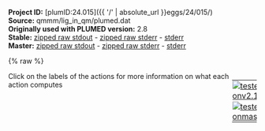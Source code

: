 **Project ID:** [plumID:24.015]({{ '/' | absolute_url }}eggs/24/015/)  
**Source:** qmmm/lig_in_qm/plumed.dat  
**Originally used with PLUMED version:** 2.8  
**Stable:** [zipped raw stdout](plumed.dat.plumed.stdout.txt.zip) - [zipped raw stderr](plumed.dat.plumed.stderr.txt.zip) - [stderr](plumed.dat.plumed.stderr)  
**Master:** [zipped raw stdout](plumed.dat.plumed_master.stdout.txt.zip) - [zipped raw stderr](plumed.dat.plumed_master.stderr.txt.zip) - [stderr](plumed.dat.plumed_master.stderr)  

{% raw %}
<div style="width: 100%; float:left">
<div style="width: 90%; float:left" id="value_details_data/qmmm/lig_in_qm/plumed.dat"> Click on the labels of the actions for more information on what each action computes </div>
<div style="width: 10%; float:left"><table><tr><td style="padding:1px"><a href="plumed.dat.plumed.stderr"><img src="https://img.shields.io/badge/v2.10-failed-red.svg" alt="tested onv2.10" /></a></td></tr><tr><td style="padding:1px"><a href="plumed.dat.plumed_master.stderr"><img src="https://img.shields.io/badge/master-failed-red.svg" alt="tested onmaster" /></a></td></tr></table></div></div>
<pre style="width=97%;">
<span style="color:blue" class="comment">#RESTART</span>
<span class="plumedtooltip" style="color:green">UNITS<span class="right">This command sets the internal units for the code. <a href="https://www.plumed.org/doc-master/user-doc/html/_u_n_i_t_s.html" style="color:green">More details</a><i></i></span></span> <span class="plumedtooltip">LENGTH<span class="right">the units of lengths<i></i></span></span>=A <span class="plumedtooltip">ENERGY<span class="right">the units of energy<i></i></span></span>=kj/mol <span class="plumedtooltip">TIME<span class="right">the units of time<i></i></span></span>=fs
<span style="display:none;" id="data/qmmm/lig_in_qm/plumed.dat">The UNITS action with label <b></b> calculates something</span><span class="plumedtooltip" style="color:green">FLUSH<span class="right">This command instructs plumed to flush all the open files with a user specified frequency. <a href="https://www.plumed.org/doc-master/user-doc/html/_f_l_u_s_h.html" style="color:green">More details</a><i></i></span></span> <span class="plumedtooltip">STRIDE<span class="right">the frequency with which all the open files should be flushed<i></i></span></span>=1

<span style="color:blue" class="comment">#Distance descritors</span>
<b name="data/qmmm/lig_in_qm/plumed.datd1" onclick='showPath("data/qmmm/lig_in_qm/plumed.dat","data/qmmm/lig_in_qm/plumed.datd1","data/qmmm/lig_in_qm/plumed.datd1","brown")'>d1</b>: <span class="plumedtooltip" style="color:green">DISTANCE<span class="right">Calculate the distance between a pair of atoms. <a href="https://www.plumed.org/doc-master/user-doc/html/_d_i_s_t_a_n_c_e.html" style="color:green">More details</a><i></i></span></span> <span class="plumedtooltip">ATOMS<span class="right">the pair of atom that we are calculating the distance between<i></i></span></span>=23,21
<span style="display:none;" id="data/qmmm/lig_in_qm/plumed.datd1">The DISTANCE action with label <b>d1</b> calculates the following quantities:<table  align="center" frame="void" width="95%" cellpadding="5%"><tr><td width="5%"><b> Quantity </b>  </td><td><b> Description </b> </td></tr><tr><td width="5%">d1.value</td><td>the DISTANCE between this pair of atoms</td></tr></table></span><b name="data/qmmm/lig_in_qm/plumed.datd2" onclick='showPath("data/qmmm/lig_in_qm/plumed.dat","data/qmmm/lig_in_qm/plumed.datd2","data/qmmm/lig_in_qm/plumed.datd2","brown")'>d2</b>: <span class="plumedtooltip" style="color:green">DISTANCE<span class="right">Calculate the distance between a pair of atoms. <a href="https://www.plumed.org/doc-master/user-doc/html/_d_i_s_t_a_n_c_e.html" style="color:green">More details</a><i></i></span></span> <span class="plumedtooltip">ATOMS<span class="right">the pair of atom that we are calculating the distance between<i></i></span></span>=21,1
<span style="display:none;" id="data/qmmm/lig_in_qm/plumed.datd2">The DISTANCE action with label <b>d2</b> calculates the following quantities:<table  align="center" frame="void" width="95%" cellpadding="5%"><tr><td width="5%"><b> Quantity </b>  </td><td><b> Description </b> </td></tr><tr><td width="5%">d2.value</td><td>the DISTANCE between this pair of atoms</td></tr></table></span><b name="data/qmmm/lig_in_qm/plumed.datd3" onclick='showPath("data/qmmm/lig_in_qm/plumed.dat","data/qmmm/lig_in_qm/plumed.datd3","data/qmmm/lig_in_qm/plumed.datd3","brown")'>d3</b>: <span class="plumedtooltip" style="color:green">DISTANCE<span class="right">Calculate the distance between a pair of atoms. <a href="https://www.plumed.org/doc-master/user-doc/html/_d_i_s_t_a_n_c_e.html" style="color:green">More details</a><i></i></span></span> <span class="plumedtooltip">ATOMS<span class="right">the pair of atom that we are calculating the distance between<i></i></span></span>=8,1
<span style="display:none;" id="data/qmmm/lig_in_qm/plumed.datd3">The DISTANCE action with label <b>d3</b> calculates the following quantities:<table  align="center" frame="void" width="95%" cellpadding="5%"><tr><td width="5%"><b> Quantity </b>  </td><td><b> Description </b> </td></tr><tr><td width="5%">d3.value</td><td>the DISTANCE between this pair of atoms</td></tr></table></span><b name="data/qmmm/lig_in_qm/plumed.datd4" onclick='showPath("data/qmmm/lig_in_qm/plumed.dat","data/qmmm/lig_in_qm/plumed.datd4","data/qmmm/lig_in_qm/plumed.datd4","brown")'>d4</b>: <span class="plumedtooltip" style="color:green">DISTANCE<span class="right">Calculate the distance between a pair of atoms. <a href="https://www.plumed.org/doc-master/user-doc/html/_d_i_s_t_a_n_c_e.html" style="color:green">More details</a><i></i></span></span> <span class="plumedtooltip">ATOMS<span class="right">the pair of atom that we are calculating the distance between<i></i></span></span>=22,7
<span style="display:none;" id="data/qmmm/lig_in_qm/plumed.datd4">The DISTANCE action with label <b>d4</b> calculates the following quantities:<table  align="center" frame="void" width="95%" cellpadding="5%"><tr><td width="5%"><b> Quantity </b>  </td><td><b> Description </b> </td></tr><tr><td width="5%">d4.value</td><td>the DISTANCE between this pair of atoms</td></tr></table></span><b name="data/qmmm/lig_in_qm/plumed.datd5" onclick='showPath("data/qmmm/lig_in_qm/plumed.dat","data/qmmm/lig_in_qm/plumed.datd5","data/qmmm/lig_in_qm/plumed.datd5","brown")'>d5</b>: <span class="plumedtooltip" style="color:green">DISTANCE<span class="right">Calculate the distance between a pair of atoms. <a href="https://www.plumed.org/doc-master/user-doc/html/_d_i_s_t_a_n_c_e.html" style="color:green">More details</a><i></i></span></span> <span class="plumedtooltip">ATOMS<span class="right">the pair of atom that we are calculating the distance between<i></i></span></span>=22,23
<span style="display:none;" id="data/qmmm/lig_in_qm/plumed.datd5">The DISTANCE action with label <b>d5</b> calculates the following quantities:<table  align="center" frame="void" width="95%" cellpadding="5%"><tr><td width="5%"><b> Quantity </b>  </td><td><b> Description </b> </td></tr><tr><td width="5%">d5.value</td><td>the DISTANCE between this pair of atoms</td></tr></table></span><b name="data/qmmm/lig_in_qm/plumed.datd6" onclick='showPath("data/qmmm/lig_in_qm/plumed.dat","data/qmmm/lig_in_qm/plumed.datd6","data/qmmm/lig_in_qm/plumed.datd6","brown")'>d6</b>: <span class="plumedtooltip" style="color:green">DISTANCE<span class="right">Calculate the distance between a pair of atoms. <a href="https://www.plumed.org/doc-master/user-doc/html/_d_i_s_t_a_n_c_e.html" style="color:green">More details</a><i></i></span></span> <span class="plumedtooltip">ATOMS<span class="right">the pair of atom that we are calculating the distance between<i></i></span></span>=22,20
<span style="display:none;" id="data/qmmm/lig_in_qm/plumed.datd6">The DISTANCE action with label <b>d6</b> calculates the following quantities:<table  align="center" frame="void" width="95%" cellpadding="5%"><tr><td width="5%"><b> Quantity </b>  </td><td><b> Description </b> </td></tr><tr><td width="5%">d6.value</td><td>the DISTANCE between this pair of atoms</td></tr></table></span><b name="data/qmmm/lig_in_qm/plumed.datd7" onclick='showPath("data/qmmm/lig_in_qm/plumed.dat","data/qmmm/lig_in_qm/plumed.datd7","data/qmmm/lig_in_qm/plumed.datd7","brown")'>d7</b>: <span class="plumedtooltip" style="color:green">DISTANCE<span class="right">Calculate the distance between a pair of atoms. <a href="https://www.plumed.org/doc-master/user-doc/html/_d_i_s_t_a_n_c_e.html" style="color:green">More details</a><i></i></span></span> <span class="plumedtooltip">ATOMS<span class="right">the pair of atom that we are calculating the distance between<i></i></span></span>=8,20

<span style="color:blue" class="comment"># Pathcv block</span>
<span style="display:none;" id="data/qmmm/lig_in_qm/plumed.datd7">The DISTANCE action with label <b>d7</b> calculates the following quantities:<table  align="center" frame="void" width="95%" cellpadding="5%"><tr><td width="5%"><b> Quantity </b>  </td><td><b> Description </b> </td></tr><tr><td width="5%">d7.value</td><td>the DISTANCE between this pair of atoms</td></tr></table></span><span class="plumedtooltip" style="color:green">PATHCV<span class="right">This action is not part of PLUMED and was included by using a LOAD command <a href="https://www.plumed.org/doc-master/user-doc/html/_l_o_a_d.html" style="color:green">More details</a><i></i></span></span> LABEL=<b name="data/qmmm/lig_in_qm/plumed.datpcv" onclick='showPath("data/qmmm/lig_in_qm/plumed.dat","data/qmmm/lig_in_qm/plumed.datpcv","data/qmmm/lig_in_qm/plumed.datpcv","brown")'>pcv</b> ARG=<b name="data/qmmm/lig_in_qm/plumed.datd1">d1</b>,<b name="data/qmmm/lig_in_qm/plumed.datd2">d2</b>,<b name="data/qmmm/lig_in_qm/plumed.datd3">d3</b>,<b name="data/qmmm/lig_in_qm/plumed.datd4">d4</b>,<b name="data/qmmm/lig_in_qm/plumed.datd5">d5</b>,<b name="data/qmmm/lig_in_qm/plumed.datd6">d6</b>,<b name="data/qmmm/lig_in_qm/plumed.datd7">d7</b> INFILE=path.input 
<span style="color:blue" class="comment"># OPES block</span>
<span class="plumedtooltip" style="color:green">OPES_METAD<span class="right">On-the-fly probability enhanced sampling with metadynamics-like target distribution. <a href="https://www.plumed.org/doc-master/user-doc/html/_o_p_e_s__m_e_t_a_d.html" style="color:green">More details</a><i></i></span></span> <span class="plumedtooltip">LABEL<span class="right">a label for the action so that its output can be referenced in the input to other actions<i></i></span></span>=<b name="data/qmmm/lig_in_qm/plumed.datopes" onclick='showPath("data/qmmm/lig_in_qm/plumed.dat","data/qmmm/lig_in_qm/plumed.datopes","data/qmmm/lig_in_qm/plumed.datopes","brown")'>opes</b> <span class="plumedtooltip">ARG<span class="right">the labels of the scalars on which the bias will act<i></i></span></span>=pcv.s <span class="plumedtooltip">BARRIER<span class="right">the free energy barrier to be overcome<i></i></span></span>=250 <span class="plumedtooltip">PACE<span class="right">the frequency for kernel deposition<i></i></span></span>=20 <span class="plumedtooltip">FILE<span class="right"> a file in which the list of all deposited kernels is stored<i></i></span></span>=kernals.data <span class="plumedtooltip">TEMP<span class="right"> temperature<i></i></span></span>=298 
<span style="color:blue" class="comment"># retraint on zpath</span>
<span style="display:none;" id="data/qmmm/lig_in_qm/plumed.datopes">The OPES_METAD action with label <b>opes</b> calculates the following quantities:<table  align="center" frame="void" width="95%" cellpadding="5%"><tr><td width="5%"><b> Quantity </b>  </td><td><b> Description </b> </td></tr><tr><td width="5%">opes.bias</td><td>the instantaneous value of the bias potential</td></tr><tr><td width="5%">opes.rct</td><td>estimate of c(t)</td></tr><tr><td width="5%">opes.zed</td><td>estimate of Z_n</td></tr><tr><td width="5%">opes.neff</td><td>effective sample size</td></tr><tr><td width="5%">opes.nker</td><td>total number of compressed kernels used to represent the bias</td></tr></table></span><span class="plumedtooltip" style="color:green">RESTRAINT<span class="right">Adds harmonic and/or linear restraints on one or more variables. <a href="https://www.plumed.org/doc-master/user-doc/html/_r_e_s_t_r_a_i_n_t.html" style="color:green">More details</a><i></i></span></span> <span class="plumedtooltip">ARG<span class="right">the values the harmonic restraint acts upon<i></i></span></span>=pcv.z <span class="plumedtooltip">LABEL<span class="right">a label for the action so that its output can be referenced in the input to other actions<i></i></span></span>=<b name="data/qmmm/lig_in_qm/plumed.dattube" onclick='showPath("data/qmmm/lig_in_qm/plumed.dat","data/qmmm/lig_in_qm/plumed.dattube","data/qmmm/lig_in_qm/plumed.dattube","brown")'>tube</b> <span class="plumedtooltip">KAPPA<span class="right"> specifies that the restraint is harmonic and what the values of the force constants on each of the variables are<i></i></span></span>=5000.0 <span class="plumedtooltip">AT<span class="right">the position of the restraint<i></i></span></span>=0.0
<span style="color:blue" class="comment"># keep COMs near</span>
<span style="display:none;" id="data/qmmm/lig_in_qm/plumed.dattube">The RESTRAINT action with label <b>tube</b> calculates the following quantities:<table  align="center" frame="void" width="95%" cellpadding="5%"><tr><td width="5%"><b> Quantity </b>  </td><td><b> Description </b> </td></tr><tr><td width="5%">tube.bias</td><td>the instantaneous value of the bias potential</td></tr><tr><td width="5%">tube.force2</td><td>the instantaneous value of the squared force due to this bias potential</td></tr></table></span><b name="data/qmmm/lig_in_qm/plumed.datuwall" onclick='showPath("data/qmmm/lig_in_qm/plumed.dat","data/qmmm/lig_in_qm/plumed.datuwall","data/qmmm/lig_in_qm/plumed.datuwall","brown")'>uwall</b>: <span class="plumedtooltip" style="color:green">UPPER_WALLS<span class="right">Defines a wall for the value of one or more collective variables, <a href="https://www.plumed.org/doc-master/user-doc/html/_u_p_p_e_r__w_a_l_l_s.html" style="color:green">More details</a><i></i></span></span> <span class="plumedtooltip">ARG<span class="right">the arguments on which the bias is acting<i></i></span></span>=<b name="data/qmmm/lig_in_qm/plumed.datd2">d2</b>,<b name="data/qmmm/lig_in_qm/plumed.datd3">d3</b>,<b name="data/qmmm/lig_in_qm/plumed.datd5">d5</b> <span class="plumedtooltip">AT<span class="right">the positions of the wall<i></i></span></span>=4.0,4.0,1.7 <span class="plumedtooltip">KAPPA<span class="right">the force constant for the wall<i></i></span></span>=5000,5000,5000

<span style="color:blue" class="comment">#fix hydrogens on various carbons</span>
<span style="display:none;" id="data/qmmm/lig_in_qm/plumed.datuwall">The UPPER_WALLS action with label <b>uwall</b> calculates the following quantities:<table  align="center" frame="void" width="95%" cellpadding="5%"><tr><td width="5%"><b> Quantity </b>  </td><td><b> Description </b> </td></tr><tr><td width="5%">uwall.bias</td><td>the instantaneous value of the bias potential</td></tr><tr><td width="5%">uwall.force2</td><td>the instantaneous value of the squared force due to this bias potential</td></tr></table></span><b name="data/qmmm/lig_in_qm/plumed.datdc1" onclick='showPath("data/qmmm/lig_in_qm/plumed.dat","data/qmmm/lig_in_qm/plumed.datdc1","data/qmmm/lig_in_qm/plumed.datdc1","brown")'>dc1</b>: <span class="plumedtooltip" style="color:green">DISTANCE<span class="right">Calculate the distance between a pair of atoms. <a href="https://www.plumed.org/doc-master/user-doc/html/_d_i_s_t_a_n_c_e.html" style="color:green">More details</a><i></i></span></span> <span class="plumedtooltip">ATOMS<span class="right">the pair of atom that we are calculating the distance between<i></i></span></span>=6,18
<span style="display:none;" id="data/qmmm/lig_in_qm/plumed.datdc1">The DISTANCE action with label <b>dc1</b> calculates the following quantities:<table  align="center" frame="void" width="95%" cellpadding="5%"><tr><td width="5%"><b> Quantity </b>  </td><td><b> Description </b> </td></tr><tr><td width="5%">dc1.value</td><td>the DISTANCE between this pair of atoms</td></tr></table></span><b name="data/qmmm/lig_in_qm/plumed.datdc2" onclick='showPath("data/qmmm/lig_in_qm/plumed.dat","data/qmmm/lig_in_qm/plumed.datdc2","data/qmmm/lig_in_qm/plumed.datdc2","brown")'>dc2</b>: <span class="plumedtooltip" style="color:green">DISTANCE<span class="right">Calculate the distance between a pair of atoms. <a href="https://www.plumed.org/doc-master/user-doc/html/_d_i_s_t_a_n_c_e.html" style="color:green">More details</a><i></i></span></span> <span class="plumedtooltip">ATOMS<span class="right">the pair of atom that we are calculating the distance between<i></i></span></span>=6,19
<span style="display:none;" id="data/qmmm/lig_in_qm/plumed.datdc2">The DISTANCE action with label <b>dc2</b> calculates the following quantities:<table  align="center" frame="void" width="95%" cellpadding="5%"><tr><td width="5%"><b> Quantity </b>  </td><td><b> Description </b> </td></tr><tr><td width="5%">dc2.value</td><td>the DISTANCE between this pair of atoms</td></tr></table></span><b name="data/qmmm/lig_in_qm/plumed.datdc3" onclick='showPath("data/qmmm/lig_in_qm/plumed.dat","data/qmmm/lig_in_qm/plumed.datdc3","data/qmmm/lig_in_qm/plumed.datdc3","brown")'>dc3</b>: <span class="plumedtooltip" style="color:green">DISTANCE<span class="right">Calculate the distance between a pair of atoms. <a href="https://www.plumed.org/doc-master/user-doc/html/_d_i_s_t_a_n_c_e.html" style="color:green">More details</a><i></i></span></span> <span class="plumedtooltip">ATOMS<span class="right">the pair of atom that we are calculating the distance between<i></i></span></span>=2,10
<span style="display:none;" id="data/qmmm/lig_in_qm/plumed.datdc3">The DISTANCE action with label <b>dc3</b> calculates the following quantities:<table  align="center" frame="void" width="95%" cellpadding="5%"><tr><td width="5%"><b> Quantity </b>  </td><td><b> Description </b> </td></tr><tr><td width="5%">dc3.value</td><td>the DISTANCE between this pair of atoms</td></tr></table></span><b name="data/qmmm/lig_in_qm/plumed.datdc4" onclick='showPath("data/qmmm/lig_in_qm/plumed.dat","data/qmmm/lig_in_qm/plumed.datdc4","data/qmmm/lig_in_qm/plumed.datdc4","brown")'>dc4</b>: <span class="plumedtooltip" style="color:green">DISTANCE<span class="right">Calculate the distance between a pair of atoms. <a href="https://www.plumed.org/doc-master/user-doc/html/_d_i_s_t_a_n_c_e.html" style="color:green">More details</a><i></i></span></span> <span class="plumedtooltip">ATOMS<span class="right">the pair of atom that we are calculating the distance between<i></i></span></span>=2,11
<span style="display:none;" id="data/qmmm/lig_in_qm/plumed.datdc4">The DISTANCE action with label <b>dc4</b> calculates the following quantities:<table  align="center" frame="void" width="95%" cellpadding="5%"><tr><td width="5%"><b> Quantity </b>  </td><td><b> Description </b> </td></tr><tr><td width="5%">dc4.value</td><td>the DISTANCE between this pair of atoms</td></tr></table></span><b name="data/qmmm/lig_in_qm/plumed.datdc5" onclick='showPath("data/qmmm/lig_in_qm/plumed.dat","data/qmmm/lig_in_qm/plumed.datdc5","data/qmmm/lig_in_qm/plumed.datdc5","brown")'>dc5</b>: <span class="plumedtooltip" style="color:green">DISTANCE<span class="right">Calculate the distance between a pair of atoms. <a href="https://www.plumed.org/doc-master/user-doc/html/_d_i_s_t_a_n_c_e.html" style="color:green">More details</a><i></i></span></span> <span class="plumedtooltip">ATOMS<span class="right">the pair of atom that we are calculating the distance between<i></i></span></span>=3,12
<span style="display:none;" id="data/qmmm/lig_in_qm/plumed.datdc5">The DISTANCE action with label <b>dc5</b> calculates the following quantities:<table  align="center" frame="void" width="95%" cellpadding="5%"><tr><td width="5%"><b> Quantity </b>  </td><td><b> Description </b> </td></tr><tr><td width="5%">dc5.value</td><td>the DISTANCE between this pair of atoms</td></tr></table></span><b name="data/qmmm/lig_in_qm/plumed.datdc6" onclick='showPath("data/qmmm/lig_in_qm/plumed.dat","data/qmmm/lig_in_qm/plumed.datdc6","data/qmmm/lig_in_qm/plumed.datdc6","brown")'>dc6</b>: <span class="plumedtooltip" style="color:green">DISTANCE<span class="right">Calculate the distance between a pair of atoms. <a href="https://www.plumed.org/doc-master/user-doc/html/_d_i_s_t_a_n_c_e.html" style="color:green">More details</a><i></i></span></span> <span class="plumedtooltip">ATOMS<span class="right">the pair of atom that we are calculating the distance between<i></i></span></span>=3,13
<span style="display:none;" id="data/qmmm/lig_in_qm/plumed.datdc6">The DISTANCE action with label <b>dc6</b> calculates the following quantities:<table  align="center" frame="void" width="95%" cellpadding="5%"><tr><td width="5%"><b> Quantity </b>  </td><td><b> Description </b> </td></tr><tr><td width="5%">dc6.value</td><td>the DISTANCE between this pair of atoms</td></tr></table></span><b name="data/qmmm/lig_in_qm/plumed.datdc7" onclick='showPath("data/qmmm/lig_in_qm/plumed.dat","data/qmmm/lig_in_qm/plumed.datdc7","data/qmmm/lig_in_qm/plumed.datdc7","brown")'>dc7</b>: <span class="plumedtooltip" style="color:green">DISTANCE<span class="right">Calculate the distance between a pair of atoms. <a href="https://www.plumed.org/doc-master/user-doc/html/_d_i_s_t_a_n_c_e.html" style="color:green">More details</a><i></i></span></span> <span class="plumedtooltip">ATOMS<span class="right">the pair of atom that we are calculating the distance between<i></i></span></span>=4,14
<span style="display:none;" id="data/qmmm/lig_in_qm/plumed.datdc7">The DISTANCE action with label <b>dc7</b> calculates the following quantities:<table  align="center" frame="void" width="95%" cellpadding="5%"><tr><td width="5%"><b> Quantity </b>  </td><td><b> Description </b> </td></tr><tr><td width="5%">dc7.value</td><td>the DISTANCE between this pair of atoms</td></tr></table></span><b name="data/qmmm/lig_in_qm/plumed.datdc8" onclick='showPath("data/qmmm/lig_in_qm/plumed.dat","data/qmmm/lig_in_qm/plumed.datdc8","data/qmmm/lig_in_qm/plumed.datdc8","brown")'>dc8</b>: <span class="plumedtooltip" style="color:green">DISTANCE<span class="right">Calculate the distance between a pair of atoms. <a href="https://www.plumed.org/doc-master/user-doc/html/_d_i_s_t_a_n_c_e.html" style="color:green">More details</a><i></i></span></span> <span class="plumedtooltip">ATOMS<span class="right">the pair of atom that we are calculating the distance between<i></i></span></span>=4,15
<span style="display:none;" id="data/qmmm/lig_in_qm/plumed.datdc8">The DISTANCE action with label <b>dc8</b> calculates the following quantities:<table  align="center" frame="void" width="95%" cellpadding="5%"><tr><td width="5%"><b> Quantity </b>  </td><td><b> Description </b> </td></tr><tr><td width="5%">dc8.value</td><td>the DISTANCE between this pair of atoms</td></tr></table></span><b name="data/qmmm/lig_in_qm/plumed.datdc9" onclick='showPath("data/qmmm/lig_in_qm/plumed.dat","data/qmmm/lig_in_qm/plumed.datdc9","data/qmmm/lig_in_qm/plumed.datdc9","brown")'>dc9</b>: <span class="plumedtooltip" style="color:green">DISTANCE<span class="right">Calculate the distance between a pair of atoms. <a href="https://www.plumed.org/doc-master/user-doc/html/_d_i_s_t_a_n_c_e.html" style="color:green">More details</a><i></i></span></span> <span class="plumedtooltip">ATOMS<span class="right">the pair of atom that we are calculating the distance between<i></i></span></span>=5,16
<span style="display:none;" id="data/qmmm/lig_in_qm/plumed.datdc9">The DISTANCE action with label <b>dc9</b> calculates the following quantities:<table  align="center" frame="void" width="95%" cellpadding="5%"><tr><td width="5%"><b> Quantity </b>  </td><td><b> Description </b> </td></tr><tr><td width="5%">dc9.value</td><td>the DISTANCE between this pair of atoms</td></tr></table></span><b name="data/qmmm/lig_in_qm/plumed.datdc10" onclick='showPath("data/qmmm/lig_in_qm/plumed.dat","data/qmmm/lig_in_qm/plumed.datdc10","data/qmmm/lig_in_qm/plumed.datdc10","brown")'>dc10</b>: <span class="plumedtooltip" style="color:green">DISTANCE<span class="right">Calculate the distance between a pair of atoms. <a href="https://www.plumed.org/doc-master/user-doc/html/_d_i_s_t_a_n_c_e.html" style="color:green">More details</a><i></i></span></span> <span class="plumedtooltip">ATOMS<span class="right">the pair of atom that we are calculating the distance between<i></i></span></span>=5,17
<span style="display:none;" id="data/qmmm/lig_in_qm/plumed.datdc10">The DISTANCE action with label <b>dc10</b> calculates the following quantities:<table  align="center" frame="void" width="95%" cellpadding="5%"><tr><td width="5%"><b> Quantity </b>  </td><td><b> Description </b> </td></tr><tr><td width="5%">dc10.value</td><td>the DISTANCE between this pair of atoms</td></tr></table></span><b name="data/qmmm/lig_in_qm/plumed.datdc11" onclick='showPath("data/qmmm/lig_in_qm/plumed.dat","data/qmmm/lig_in_qm/plumed.datdc11","data/qmmm/lig_in_qm/plumed.datdc11","brown")'>dc11</b>: <span class="plumedtooltip" style="color:green">DISTANCE<span class="right">Calculate the distance between a pair of atoms. <a href="https://www.plumed.org/doc-master/user-doc/html/_d_i_s_t_a_n_c_e.html" style="color:green">More details</a><i></i></span></span> <span class="plumedtooltip">ATOMS<span class="right">the pair of atom that we are calculating the distance between<i></i></span></span>=1,9

<span style="display:none;" id="data/qmmm/lig_in_qm/plumed.datdc11">The DISTANCE action with label <b>dc11</b> calculates the following quantities:<table  align="center" frame="void" width="95%" cellpadding="5%"><tr><td width="5%"><b> Quantity </b>  </td><td><b> Description </b> </td></tr><tr><td width="5%">dc11.value</td><td>the DISTANCE between this pair of atoms</td></tr></table></span><b name="data/qmmm/lig_in_qm/plumed.datwallCH" onclick='showPath("data/qmmm/lig_in_qm/plumed.dat","data/qmmm/lig_in_qm/plumed.datwallCH","data/qmmm/lig_in_qm/plumed.datwallCH","brown")'>wallCH</b>: <span class="plumedtooltip" style="color:green">UPPER_WALLS<span class="right">Defines a wall for the value of one or more collective variables, <a href="https://www.plumed.org/doc-master/user-doc/html/_u_p_p_e_r__w_a_l_l_s.html" style="color:green">More details</a><i></i></span></span> <span class="plumedtooltip">ARG<span class="right">the arguments on which the bias is acting<i></i></span></span>=<b name="data/qmmm/lig_in_qm/plumed.datdc1">dc1</b>,<b name="data/qmmm/lig_in_qm/plumed.datdc2">dc2</b>,<b name="data/qmmm/lig_in_qm/plumed.datdc3">dc3</b>,<b name="data/qmmm/lig_in_qm/plumed.datdc4">dc4</b>,<b name="data/qmmm/lig_in_qm/plumed.datdc5">dc5</b>,<b name="data/qmmm/lig_in_qm/plumed.datdc6">dc6</b>,<b name="data/qmmm/lig_in_qm/plumed.datdc7">dc7</b>,<b name="data/qmmm/lig_in_qm/plumed.datdc8">dc8</b>,<b name="data/qmmm/lig_in_qm/plumed.datdc9">dc9</b>,<b name="data/qmmm/lig_in_qm/plumed.datdc10">dc10</b>,<b name="data/qmmm/lig_in_qm/plumed.datdc11">dc11</b> <span class="plumedtooltip">AT<span class="right">the positions of the wall<i></i></span></span>=1.4,1.4,1.4,1.4,1.4,1.4,1.4,1.4,1.4,1.4,1.4 <span class="plumedtooltip">KAPPA<span class="right">the force constant for the wall<i></i></span></span>=4500,4500,4500,4500,4500,4500,4500,4500,4500,4500,4500 <span class="plumedtooltip">OFFSET<span class="right"> the offset for the start of the wall<i></i></span></span>=0.2,0.2,0.2,0.2,0.2,0.2,0.2,0.2,0.2,0.2,0.2

<span style="color:blue" class="comment">#prevent O-H,N-H formation</span>
<span style="display:none;" id="data/qmmm/lig_in_qm/plumed.datwallCH">The UPPER_WALLS action with label <b>wallCH</b> calculates the following quantities:<table  align="center" frame="void" width="95%" cellpadding="5%"><tr><td width="5%"><b> Quantity </b>  </td><td><b> Description </b> </td></tr><tr><td width="5%">wallCH.bias</td><td>the instantaneous value of the bias potential</td></tr><tr><td width="5%">wallCH.force2</td><td>the instantaneous value of the squared force due to this bias potential</td></tr></table></span><b name="data/qmmm/lig_in_qm/plumed.datdoh1" onclick='showPath("data/qmmm/lig_in_qm/plumed.dat","data/qmmm/lig_in_qm/plumed.datdoh1","data/qmmm/lig_in_qm/plumed.datdoh1","brown")'>doh1</b>: <span class="plumedtooltip" style="color:green">DISTANCE<span class="right">Calculate the distance between a pair of atoms. <a href="https://www.plumed.org/doc-master/user-doc/html/_d_i_s_t_a_n_c_e.html" style="color:green">More details</a><i></i></span></span> <span class="plumedtooltip">ATOMS<span class="right">the pair of atom that we are calculating the distance between<i></i></span></span>=21,22
<span style="display:none;" id="data/qmmm/lig_in_qm/plumed.datdoh1">The DISTANCE action with label <b>doh1</b> calculates the following quantities:<table  align="center" frame="void" width="95%" cellpadding="5%"><tr><td width="5%"><b> Quantity </b>  </td><td><b> Description </b> </td></tr><tr><td width="5%">doh1.value</td><td>the DISTANCE between this pair of atoms</td></tr></table></span><b name="data/qmmm/lig_in_qm/plumed.datwallOH" onclick='showPath("data/qmmm/lig_in_qm/plumed.dat","data/qmmm/lig_in_qm/plumed.datwallOH","data/qmmm/lig_in_qm/plumed.datwallOH","brown")'>wallOH</b>: <span class="plumedtooltip" style="color:green">LOWER_WALLS<span class="right">Defines a wall for the value of one or more collective variables, <a href="https://www.plumed.org/doc-master/user-doc/html/_l_o_w_e_r__w_a_l_l_s.html" style="color:green">More details</a><i></i></span></span> <span class="plumedtooltip">ARG<span class="right">the arguments on which the bias is acting<i></i></span></span>=<b name="data/qmmm/lig_in_qm/plumed.datdoh1">doh1</b> <span class="plumedtooltip">AT<span class="right">the positions of the wall<i></i></span></span>=1.4 <span class="plumedtooltip">KAPPA<span class="right">the force constant for the wall<i></i></span></span>=4500

<span style="color:blue" class="comment">#prevent ring-break</span>
<span style="display:none;" id="data/qmmm/lig_in_qm/plumed.datwallOH">The LOWER_WALLS action with label <b>wallOH</b> calculates the following quantities:<table  align="center" frame="void" width="95%" cellpadding="5%"><tr><td width="5%"><b> Quantity </b>  </td><td><b> Description </b> </td></tr><tr><td width="5%">wallOH.bias</td><td>the instantaneous value of the bias potential</td></tr><tr><td width="5%">wallOH.force2</td><td>the instantaneous value of the squared force due to this bias potential</td></tr></table></span><b name="data/qmmm/lig_in_qm/plumed.datdr1" onclick='showPath("data/qmmm/lig_in_qm/plumed.dat","data/qmmm/lig_in_qm/plumed.datdr1","data/qmmm/lig_in_qm/plumed.datdr1","brown")'>dr1</b>: <span class="plumedtooltip" style="color:green">DISTANCE<span class="right">Calculate the distance between a pair of atoms. <a href="https://www.plumed.org/doc-master/user-doc/html/_d_i_s_t_a_n_c_e.html" style="color:green">More details</a><i></i></span></span> <span class="plumedtooltip">ATOMS<span class="right">the pair of atom that we are calculating the distance between<i></i></span></span>=7,1
<span style="display:none;" id="data/qmmm/lig_in_qm/plumed.datdr1">The DISTANCE action with label <b>dr1</b> calculates the following quantities:<table  align="center" frame="void" width="95%" cellpadding="5%"><tr><td width="5%"><b> Quantity </b>  </td><td><b> Description </b> </td></tr><tr><td width="5%">dr1.value</td><td>the DISTANCE between this pair of atoms</td></tr></table></span><b name="data/qmmm/lig_in_qm/plumed.datdr2" onclick='showPath("data/qmmm/lig_in_qm/plumed.dat","data/qmmm/lig_in_qm/plumed.datdr2","data/qmmm/lig_in_qm/plumed.datdr2","brown")'>dr2</b>: <span class="plumedtooltip" style="color:green">DISTANCE<span class="right">Calculate the distance between a pair of atoms. <a href="https://www.plumed.org/doc-master/user-doc/html/_d_i_s_t_a_n_c_e.html" style="color:green">More details</a><i></i></span></span> <span class="plumedtooltip">ATOMS<span class="right">the pair of atom that we are calculating the distance between<i></i></span></span>=1,2
<span style="display:none;" id="data/qmmm/lig_in_qm/plumed.datdr2">The DISTANCE action with label <b>dr2</b> calculates the following quantities:<table  align="center" frame="void" width="95%" cellpadding="5%"><tr><td width="5%"><b> Quantity </b>  </td><td><b> Description </b> </td></tr><tr><td width="5%">dr2.value</td><td>the DISTANCE between this pair of atoms</td></tr></table></span><b name="data/qmmm/lig_in_qm/plumed.datdr3" onclick='showPath("data/qmmm/lig_in_qm/plumed.dat","data/qmmm/lig_in_qm/plumed.datdr3","data/qmmm/lig_in_qm/plumed.datdr3","brown")'>dr3</b>: <span class="plumedtooltip" style="color:green">DISTANCE<span class="right">Calculate the distance between a pair of atoms. <a href="https://www.plumed.org/doc-master/user-doc/html/_d_i_s_t_a_n_c_e.html" style="color:green">More details</a><i></i></span></span> <span class="plumedtooltip">ATOMS<span class="right">the pair of atom that we are calculating the distance between<i></i></span></span>=2,3
<span style="display:none;" id="data/qmmm/lig_in_qm/plumed.datdr3">The DISTANCE action with label <b>dr3</b> calculates the following quantities:<table  align="center" frame="void" width="95%" cellpadding="5%"><tr><td width="5%"><b> Quantity </b>  </td><td><b> Description </b> </td></tr><tr><td width="5%">dr3.value</td><td>the DISTANCE between this pair of atoms</td></tr></table></span><b name="data/qmmm/lig_in_qm/plumed.datdr4" onclick='showPath("data/qmmm/lig_in_qm/plumed.dat","data/qmmm/lig_in_qm/plumed.datdr4","data/qmmm/lig_in_qm/plumed.datdr4","brown")'>dr4</b>: <span class="plumedtooltip" style="color:green">DISTANCE<span class="right">Calculate the distance between a pair of atoms. <a href="https://www.plumed.org/doc-master/user-doc/html/_d_i_s_t_a_n_c_e.html" style="color:green">More details</a><i></i></span></span> <span class="plumedtooltip">ATOMS<span class="right">the pair of atom that we are calculating the distance between<i></i></span></span>=3,4
<span style="display:none;" id="data/qmmm/lig_in_qm/plumed.datdr4">The DISTANCE action with label <b>dr4</b> calculates the following quantities:<table  align="center" frame="void" width="95%" cellpadding="5%"><tr><td width="5%"><b> Quantity </b>  </td><td><b> Description </b> </td></tr><tr><td width="5%">dr4.value</td><td>the DISTANCE between this pair of atoms</td></tr></table></span><b name="data/qmmm/lig_in_qm/plumed.datdr5" onclick='showPath("data/qmmm/lig_in_qm/plumed.dat","data/qmmm/lig_in_qm/plumed.datdr5","data/qmmm/lig_in_qm/plumed.datdr5","brown")'>dr5</b>: <span class="plumedtooltip" style="color:green">DISTANCE<span class="right">Calculate the distance between a pair of atoms. <a href="https://www.plumed.org/doc-master/user-doc/html/_d_i_s_t_a_n_c_e.html" style="color:green">More details</a><i></i></span></span> <span class="plumedtooltip">ATOMS<span class="right">the pair of atom that we are calculating the distance between<i></i></span></span>=4,7
<span style="display:none;" id="data/qmmm/lig_in_qm/plumed.datdr5">The DISTANCE action with label <b>dr5</b> calculates the following quantities:<table  align="center" frame="void" width="95%" cellpadding="5%"><tr><td width="5%"><b> Quantity </b>  </td><td><b> Description </b> </td></tr><tr><td width="5%">dr5.value</td><td>the DISTANCE between this pair of atoms</td></tr></table></span><b name="data/qmmm/lig_in_qm/plumed.datdr6" onclick='showPath("data/qmmm/lig_in_qm/plumed.dat","data/qmmm/lig_in_qm/plumed.datdr6","data/qmmm/lig_in_qm/plumed.datdr6","brown")'>dr6</b>: <span class="plumedtooltip" style="color:green">DISTANCE<span class="right">Calculate the distance between a pair of atoms. <a href="https://www.plumed.org/doc-master/user-doc/html/_d_i_s_t_a_n_c_e.html" style="color:green">More details</a><i></i></span></span> <span class="plumedtooltip">ATOMS<span class="right">the pair of atom that we are calculating the distance between<i></i></span></span>=7,5
<span style="display:none;" id="data/qmmm/lig_in_qm/plumed.datdr6">The DISTANCE action with label <b>dr6</b> calculates the following quantities:<table  align="center" frame="void" width="95%" cellpadding="5%"><tr><td width="5%"><b> Quantity </b>  </td><td><b> Description </b> </td></tr><tr><td width="5%">dr6.value</td><td>the DISTANCE between this pair of atoms</td></tr></table></span><b name="data/qmmm/lig_in_qm/plumed.datdr7" onclick='showPath("data/qmmm/lig_in_qm/plumed.dat","data/qmmm/lig_in_qm/plumed.datdr7","data/qmmm/lig_in_qm/plumed.datdr7","brown")'>dr7</b>: <span class="plumedtooltip" style="color:green">DISTANCE<span class="right">Calculate the distance between a pair of atoms. <a href="https://www.plumed.org/doc-master/user-doc/html/_d_i_s_t_a_n_c_e.html" style="color:green">More details</a><i></i></span></span> <span class="plumedtooltip">ATOMS<span class="right">the pair of atom that we are calculating the distance between<i></i></span></span>=5,6
<span style="display:none;" id="data/qmmm/lig_in_qm/plumed.datdr7">The DISTANCE action with label <b>dr7</b> calculates the following quantities:<table  align="center" frame="void" width="95%" cellpadding="5%"><tr><td width="5%"><b> Quantity </b>  </td><td><b> Description </b> </td></tr><tr><td width="5%">dr7.value</td><td>the DISTANCE between this pair of atoms</td></tr></table></span><b name="data/qmmm/lig_in_qm/plumed.datdr8" onclick='showPath("data/qmmm/lig_in_qm/plumed.dat","data/qmmm/lig_in_qm/plumed.datdr8","data/qmmm/lig_in_qm/plumed.datdr8","brown")'>dr8</b>: <span class="plumedtooltip" style="color:green">DISTANCE<span class="right">Calculate the distance between a pair of atoms. <a href="https://www.plumed.org/doc-master/user-doc/html/_d_i_s_t_a_n_c_e.html" style="color:green">More details</a><i></i></span></span> <span class="plumedtooltip">ATOMS<span class="right">the pair of atom that we are calculating the distance between<i></i></span></span>=6,8

<span style="display:none;" id="data/qmmm/lig_in_qm/plumed.datdr8">The DISTANCE action with label <b>dr8</b> calculates the following quantities:<table  align="center" frame="void" width="95%" cellpadding="5%"><tr><td width="5%"><b> Quantity </b>  </td><td><b> Description </b> </td></tr><tr><td width="5%">dr8.value</td><td>the DISTANCE between this pair of atoms</td></tr></table></span><b name="data/qmmm/lig_in_qm/plumed.datwallr" onclick='showPath("data/qmmm/lig_in_qm/plumed.dat","data/qmmm/lig_in_qm/plumed.datwallr","data/qmmm/lig_in_qm/plumed.datwallr","brown")'>wallr</b>: <span class="plumedtooltip" style="color:green">UPPER_WALLS<span class="right">Defines a wall for the value of one or more collective variables, <a href="https://www.plumed.org/doc-master/user-doc/html/_u_p_p_e_r__w_a_l_l_s.html" style="color:green">More details</a><i></i></span></span> <span class="plumedtooltip">ARG<span class="right">the arguments on which the bias is acting<i></i></span></span>=<b name="data/qmmm/lig_in_qm/plumed.datdr1">dr1</b>,<b name="data/qmmm/lig_in_qm/plumed.datdr2">dr2</b>,<b name="data/qmmm/lig_in_qm/plumed.datdr3">dr3</b>,<b name="data/qmmm/lig_in_qm/plumed.datdr4">dr4</b>,<b name="data/qmmm/lig_in_qm/plumed.datdr5">dr5</b>,<b name="data/qmmm/lig_in_qm/plumed.datdr6">dr6</b>,<b name="data/qmmm/lig_in_qm/plumed.datdr7">dr7</b>,<b name="data/qmmm/lig_in_qm/plumed.datdr8">dr8</b> <span class="plumedtooltip">AT<span class="right">the positions of the wall<i></i></span></span>=1.8,1.8,1.8,1.8,1.8,1.8,1.8,1.8 <span class="plumedtooltip">KAPPA<span class="right">the force constant for the wall<i></i></span></span>=4500,4500,4500,4500,4500,4500,4500,4500

<span style="color:blue" class="comment">#prevent O-C formation</span>
<span style="display:none;" id="data/qmmm/lig_in_qm/plumed.datwallr">The UPPER_WALLS action with label <b>wallr</b> calculates the following quantities:<table  align="center" frame="void" width="95%" cellpadding="5%"><tr><td width="5%"><b> Quantity </b>  </td><td><b> Description </b> </td></tr><tr><td width="5%">wallr.bias</td><td>the instantaneous value of the bias potential</td></tr><tr><td width="5%">wallr.force2</td><td>the instantaneous value of the squared force due to this bias potential</td></tr></table></span><b name="data/qmmm/lig_in_qm/plumed.datdco" onclick='showPath("data/qmmm/lig_in_qm/plumed.dat","data/qmmm/lig_in_qm/plumed.datdco","data/qmmm/lig_in_qm/plumed.datdco","brown")'>dco</b>: <span class="plumedtooltip" style="color:green">DISTANCE<span class="right">Calculate the distance between a pair of atoms. <a href="https://www.plumed.org/doc-master/user-doc/html/_d_i_s_t_a_n_c_e.html" style="color:green">More details</a><i></i></span></span> <span class="plumedtooltip">ATOMS<span class="right">the pair of atom that we are calculating the distance between<i></i></span></span>=22,1
<span style="display:none;" id="data/qmmm/lig_in_qm/plumed.datdco">The DISTANCE action with label <b>dco</b> calculates the following quantities:<table  align="center" frame="void" width="95%" cellpadding="5%"><tr><td width="5%"><b> Quantity </b>  </td><td><b> Description </b> </td></tr><tr><td width="5%">dco.value</td><td>the DISTANCE between this pair of atoms</td></tr></table></span><b name="data/qmmm/lig_in_qm/plumed.datwallOC" onclick='showPath("data/qmmm/lig_in_qm/plumed.dat","data/qmmm/lig_in_qm/plumed.datwallOC","data/qmmm/lig_in_qm/plumed.datwallOC","brown")'>wallOC</b>: <span class="plumedtooltip" style="color:green">LOWER_WALLS<span class="right">Defines a wall for the value of one or more collective variables, <a href="https://www.plumed.org/doc-master/user-doc/html/_l_o_w_e_r__w_a_l_l_s.html" style="color:green">More details</a><i></i></span></span> <span class="plumedtooltip">ARG<span class="right">the arguments on which the bias is acting<i></i></span></span>=<b name="data/qmmm/lig_in_qm/plumed.datdco">dco</b> <span class="plumedtooltip">AT<span class="right">the positions of the wall<i></i></span></span>=2.2 <span class="plumedtooltip">KAPPA<span class="right">the force constant for the wall<i></i></span></span>=4500
<span style="color:blue" class="comment"># output control</span>
<span style="display:none;" id="data/qmmm/lig_in_qm/plumed.datwallOC">The LOWER_WALLS action with label <b>wallOC</b> calculates the following quantities:<table  align="center" frame="void" width="95%" cellpadding="5%"><tr><td width="5%"><b> Quantity </b>  </td><td><b> Description </b> </td></tr><tr><td width="5%">wallOC.bias</td><td>the instantaneous value of the bias potential</td></tr><tr><td width="5%">wallOC.force2</td><td>the instantaneous value of the squared force due to this bias potential</td></tr></table></span><span class="plumedtooltip" style="color:green">PRINT<span class="right">Print quantities to a file. <a href="https://www.plumed.org/doc-master/user-doc/html/_p_r_i_n_t.html" style="color:green">More details</a><i></i></span></span> <span class="plumedtooltip">FMT<span class="right">the format that should be used to output real numbers<i></i></span></span>=%g <span class="plumedtooltip">STRIDE<span class="right"> the frequency with which the quantities of interest should be output<i></i></span></span>=10 <span class="plumedtooltip">FILE<span class="right">the name of the file on which to output these quantities<i></i></span></span>=colvar <span class="plumedtooltip">ARG<span class="right">the labels of the values that you would like to print to the file<i></i></span></span>=<b name="data/qmmm/lig_in_qm/plumed.datd1">d1</b>,<b name="data/qmmm/lig_in_qm/plumed.datd2">d2</b>,<b name="data/qmmm/lig_in_qm/plumed.datd3">d3</b>,<b name="data/qmmm/lig_in_qm/plumed.datd4">d4</b>,<b name="data/qmmm/lig_in_qm/plumed.datd5">d5</b>,<b name="data/qmmm/lig_in_qm/plumed.datd6">d6</b>,<b name="data/qmmm/lig_in_qm/plumed.datd7">d7</b>,pcv.s,pcv.z,<b name="data/qmmm/lig_in_qm/plumed.datopes">opes.bias</b>,<b name="data/qmmm/lig_in_qm/plumed.datopes">opes.rct</b>,*.bias
<span class="plumedtooltip" style="color:green">PRINT<span class="right">Print quantities to a file. <a href="https://www.plumed.org/doc-master/user-doc/html/_p_r_i_n_t.html" style="color:green">More details</a><i></i></span></span> <span class="plumedtooltip">FMT<span class="right">the format that should be used to output real numbers<i></i></span></span>=%g <span class="plumedtooltip">STRIDE<span class="right"> the frequency with which the quantities of interest should be output<i></i></span></span>=10 <span class="plumedtooltip">FILE<span class="right">the name of the file on which to output these quantities<i></i></span></span>=ALL <span class="plumedtooltip">ARG<span class="right">the labels of the values that you would like to print to the file<i></i></span></span>=*
</pre>
{% endraw %}
